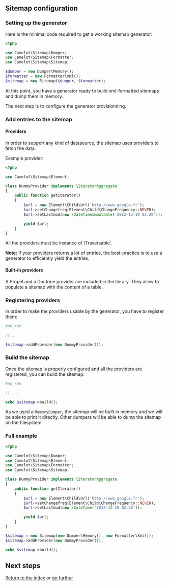 ## Sitemap configuration

### Setting up the generator

Here is the minimal code required to get a working sitemap generator:

```php
<?php

use Camelot\Sitemap\Dumper;
use Camelot\Sitemap\Formatter;
use Camelot\Sitemap\Sitemap;

$dumper = new Dumper\Memory();
$formatter = new Formatter\Xml();
$sitemap = new Sitemap($dumper, $formatter);
```

At this point, you have a generator ready to build xml-formatted sitemaps and
dump them in memory.

The next step is to configure the generator provisionning.


### Add entries to the sitemap

#### Providers

In order to support any kind of datasource, the sitemap uses providers to fetch
the data.

Exemple provider:

```php
<?php

use Camelot\Sitemap\Element;

class DummyProvider implements \IteratorAggregate
{
    public function getIterator()
    {
        $url = new Element\Child\Url('http://www.google.fr');
        $url->setChangefreq(Element\Child\ChangeFrequency::NEVER);
        $url->setLastmod(new \DateTimeImmutable('2012-12-19 02:28'));

        yield $url;
    }
}
```

All the providers must be instance of \Traversable`.

**Note:** If your providers returns a lot of entries, the best-practice is to
use a generator to efficiently yield the entries.


#### Built-in providers

A Propel and a Doctrine provider are included in the library. They allow to
populate a sitemap with the content of a table.


### Registering providers

In order to make the providers usable by the generator, you have to register
them:

```php
#no_run

// …

$sitemap->addProvider(new DummyProvider());
```


### Build the sitemap

Once the sitemap is properly configured and all the providers are registered,
you can build the sitemap:

```php
#no_run

// ...

echo $sitemap->build();
```

As we used a `MemoryDumper`, the sitemap will be built in memory and we will be
able to print it directly. Other dumpers will be able to dump the sitemap on the
filesystem.


### Full example

```php
<?php

use Camelot\Sitemap\Dumper;
use Camelot\Sitemap\Element;
use Camelot\Sitemap\Formatter;
use Camelot\Sitemap\Sitemap;

class DummyProvider implements \IteratorAggregate
{
    public function getIterator()
    {
        $url = new Element\Child\Url('http://www.google.fr');
        $url->setChangefreq(Element\Child\ChangeFrequency::NEVER);
        $url->setLastmod(new \DateTime('2012-12-19 02:28'));

        yield $url;
    }
}

$sitemap = new Sitemap(new Dumper\Memory(), new Formatter\Xml());
$sitemap->addProvider(new DummyProvider());

echo $sitemap->build();
```


## Next steps

[Return to the index](https://github.com/K-Phoen/SitemapGenerator/blob/master/doc/index.md)
or [go further](https://github.com/K-Phoen/SitemapGenerator/blob/master/doc/more.md)
